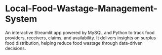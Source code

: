 # Local-Food-Wastage-Management-System
An interactive Streamlit app powered by MySQL and Python to track food providers, receivers, claims, and availability. It delivers insights on surplus food distribution, helping reduce food wastage through data-driven decisions.
